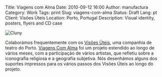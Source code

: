 Title: Viagens com Alma
Date: 2010-09-12 16:00
Author: manufactura
Category: Work
Tags: print
Slug: viagens-com-alma
Status: Draft
Lang: pt
Client: Visões Úteis
Location: Porto, Portugal
Description: Visual identity, posters, flyers and CD case

![Cluny](http://media.manufacturaindependente.org/8_cluny-1-copy.png)

Colaborámos frequentemente com os [Visões
Úteis](http://visoesuteis.pt "Visões Úteis"), uma companhia de teatro do
Porto. [Viagens Com Alma](http://viagenscomalma.eu/ "Viagens com Alma")
foi um projeto estendido ao longo de vários meses, com a participação de
vários artistas, que refletiu sobre a iconografia religiosa e a
geografia subjetiva. Nós desenhámos alguns dos suportes impressos para
os vários passos dos Visões Úteis ao longo do projeto.

